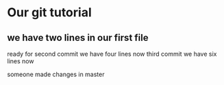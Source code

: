 # Our git tutorial
## we have two lines in our first file
ready for second commit
we have four lines now
third commit
we have six lines  now

someone made changes in master
